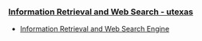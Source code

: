 ### [Information Retrieval and Web Search - utexas](http://www.cs.utexas.edu/~mooney/ir-course/)

* [Information Retrieval and Web Search Engine](http://www.ifis.cs.tu-bs.de/teaching/ss-11/irws)


